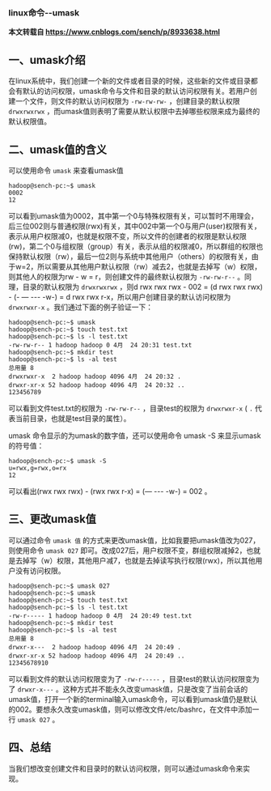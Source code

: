 ### linux命令--umask



**本文转载自 https://www.cnblogs.com/sench/p/8933638.html**

## 一、umask介绍

在linux系统中，我们创建一个新的文件或者目录的时候，这些新的文件或目录都会有默认的访问权限，umask命令与文件和目录的默认访问权限有关。若用户创建一个文件，则文件的默认访问权限为 `-rw-rw-rw-` ，创建目录的默认权限`drwxrwxrwx` ，而umask值则表明了需要从默认权限中去掉哪些权限来成为最终的默认权限值。

## 二、umask值的含义

可以使用命令 `umask` 来查看umask值

```
hadoop@sench-pc:~$ umask 
0002
12
```

可以看到umask值为0002，其中第一个0与特殊权限有关，可以暂时不用理会，后三位002则与普通权限(rwx)有关，其中002中第一个0与用户(user)权限有关，表示从用户权限减0，也就是权限不变，所以文件的创建者的权限是默认权限(rw)，第二个0与组权限（group）有关，表示从组的权限减0，所以群组的权限也保持默认权限（rw），最后一位2则与系统中其他用户（others）的权限有关，由于w=2，所以需要从其他用户默认权限（rw）减去2，也就是去掉写（w）权限，则其他人的权限为rw - w = r，则创建文件的最终默认权限为 `-rw-rw-r--` 。同理，目录的默认权限为 `drwxrwxrwx` ，则d rwx rwx rwx - 002 = (d rwx rwx rwx) - (- — --- -w-) = d rwx rwx r-x，所以用户创建目录的默认访问权限为 `drwxrwxr-x` 。我们通过下面的例子验证一下：

```
hadoop@sench-pc:~$ umask 
hadoop@sench-pc:~$ touch test.txt
hadoop@sench-pc:~$ ls -l test.txt 
-rw-rw-r-- 1 hadoop hadoop 0 4月  24 20:31 test.txt
hadoop@sench-pc:~$ mkdir test
hadoop@sench-pc:~$ ls -al test
总用量 8
drwxrwxr-x  2 hadoop hadoop 4096 4月  24 20:32 .
drwxr-xr-x 52 hadoop hadoop 4096 4月  24 20:32 ..
123456789
```

可以看到文件test.txt的权限为 `-rw-rw-r--` ，目录test的权限为 `drwxrwxr-x` ( `.` 代表当前目录，也就是test目录的属性）。

umask 命令显示的为umask的数字值，还可以使用命令 umask -S 来显示umask的符号值：

```
hadoop@sench-pc:~$ umask -S
u=rwx,g=rwx,o=rx
12
```

可以看出(rwx rwx rwx) - (rwx rwx r-x) = (— --- -w-) = 002 。

## 三、更改umask值

可以通过命令 `umask 值` 的方式来更改umask值，比如我要把umask值改为027，则使用命令 `umask 027` 即可。改成027后，用户权限不变，群组权限减掉2，也就是去掉写（w）权限，其他用户减7，也就是去掉读写执行权限(rwx)，所以其他用户没有访问权限。

```
hadoop@sench-pc:~$ umask 027
hadoop@sench-pc:~$ umask
hadoop@sench-pc:~$ touch test.txt
hadoop@sench-pc:~$ ls -l test.txt
-rw-r----- 1 hadoop hadoop 0 4月  24 20:49 test.txt
hadoop@sench-pc:~$ mkdir test
hadoop@sench-pc:~$ ls -al test
总用量 8
drwxr-x---  2 hadoop hadoop 4096 4月  24 20:49 .
drwxr-xr-x 52 hadoop hadoop 4096 4月  24 20:49 ..
12345678910
```

可以看到文件的默认访问权限变为了 `-rw-r-----` ，目录test的默认访问权限变为了 `drwxr-x---` 。这种方式并不能永久改变umask值，只是改变了当前会话的umask值，打开一个新的terminal输入umask命令，可以看到umask值仍是默认的002。要想永久改变umask值，则可以修改文件/etc/bashrc，在文件中添加一行 `umask 027` 。

## 四、总结

当我们想改变创建文件和目录时的默认访问权限，则可以通过umask命令来实现。